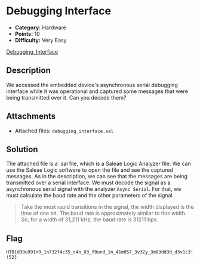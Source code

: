 # Debugging Interface

- **Category:** Hardware
- **Points:** 10
- **Difficulty:** Very Easy

[Debugging_Interface](https://app.hackthebox.com/challenges/207)

## Description

We accessed the embedded device's asynchronous serial debugging interface while it was operational and captured some messages that were being transmitted over it. Can you decode them?

## Attachments

- Attached files: `debugging_interface.sal`

## Solution

The attached file is a .sal file, which is a Saleae Logic Analyzer file. 
We can use the Saleae Logic software to open the file and see the captured messages.
As in the  description, we can see that the messages are being transmitted over a serial interface.
We must decode the signal as a asynchronous serial signal with the analyzer `Async Serial`.
For that, we must calculate the baud rate and the other parameters of the signal.

> Take the most rapid transitions in the signal, the width displayed is the time of one bit.
> The baud rate is approximately similar to this width.
> So, for a width of 31,211 kHz, the baud rate is 31211 bps.

## Flag

`HTB{d38u991n9_1n732f4c35_c4n_83_f0und_1n_41m057_3v32y_3m83dd3d_d3v1c3!!52}`
